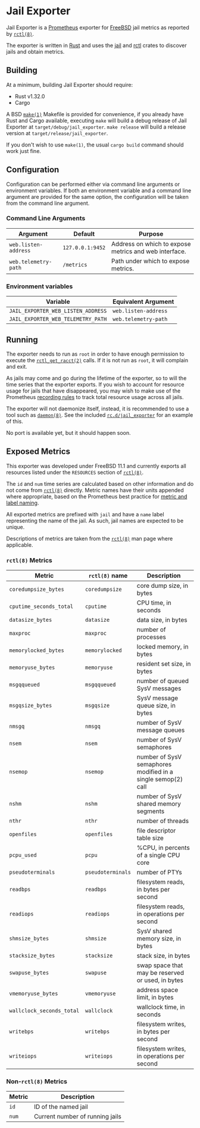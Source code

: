 # Jail Exporter

Jail Exporter is a [Prometheus] exporter for [FreeBSD] jail metrics as reported
by [`rctl(8)`].

The exporter is written in [Rust] and uses the [jail] and [rctl] crates to
discover jails and obtain metrics.

## Building

At a minimum, building Jail Exporter should require:

  - Rust v1.32.0
  - Cargo

A BSD [`make(1)`] Makefile is provided for convenience, if you already have
Rust and Cargo available, executing `make` will build a debug release of Jail
Exporter at `target/debug/jail_exporter`. `make release` will build a release
version at `target/release/jail_exporter`.

If you don't wish to use `make(1)`, the usual `cargo build` command should work
just fine.

## Configuration

Configuration can be performed either via command line arguments or environment
variables.  If both an environment variable and a command line argument are
provided for the same option, the configuration will be taken from the command
line argument.

### Command Line Arguments

Argument             | Default          | Purpose
---------------------|------------------|--------
`web.listen-address` | `127.0.0.1:9452` | Address on which to expose metrics and web interface.
`web.telemetry-path` | `/metrics`       | Path under which to expose metrics.

### Environment variables

Variable                           | Equivalent Argument
-----------------------------------|--------------------
`JAIL_EXPORTER_WEB_LISTEN_ADDRESS` | `web.listen-address`
`JAIL_EXPORTER_WEB_TELEMETRY_PATH` | `web.telemetry-path`

## Running

The exporter needs to run as `root` in order to have enough permission to
execute the [`rctl_get_racct(2)`] calls.  If it is not run as `root`, it will
complain and exit.

As jails may come and go during the lifetime of the exporter, so to will the
time series that the exporter exports.  If you wish to account for resource
usage for jails that have disappeared, you may wish to make use of the
Prometheus [recording rules] to track total resource usage across all jails.

The exporter will not daemonize itself, instead, it is recommended to use a
tool such as [`daemon(8)`].  See the included [`rc.d/jail_exporter`] for an
example of this.

No port is available yet, but it should happen soon.

## Exposed Metrics

This exporter was developed under FreeBSD 11.1 and currently exports all
resources listed under the `RESOURCES` section of [`rctl(8)`].

The `id` and `num` time series are calculated based on other information and do
not come from [`rctl(8)`] directly. Metric names have their units appended
where appropriate, based on the Prometheus best practice for [metric and label
naming].

All exported metrics are prefixed with `jail` and have a `name` label
representing the name of the jail. As such, jail names are expected to be
unique.

Descriptions of metrics are taken from the [`rctl(8)`] man page where
applicable.

### `rctl(8)` Metrics

Metric                    | `rctl(8)` name    | Description
--------------------------|-------------------|------------
`coredumpsize_bytes`      | `coredumpsize`    | core dump size, in bytes
`cputime_seconds_total`   | `cputime`         | CPU time, in seconds
`datasize_bytes`          | `datasize`        | data size, in bytes
`maxproc`                 | `maxproc`         | number of processes
`memorylocked_bytes`      | `memorylocked`    | locked memory, in bytes
`memoryuse_bytes`         | `memoryuse`       | resident set size, in bytes
`msgqqueued`              | `msgqqueued`      | number of queued SysV messages
`msgqsize_bytes`          | `msgqsize`        | SysV message queue size, in bytes
`nmsgq`                   | `nmsgq`           | number of SysV message queues
`nsem`                    | `nsem`            | number of SysV semaphores
`nsemop`                  | `nsemop`          | number of SysV semaphores modified in a single semop(2) call
`nshm`                    | `nshm`            | number of SysV shared memory segments
`nthr`                    | `nthr`            | number of threads
`openfiles`               | `openfiles`       | file descriptor table size
`pcpu_used`               | `pcpu`            | %CPU, in percents of a single CPU core
`pseudoterminals`         | `pseudoterminals` | number of PTYs
`readbps`                 | `readbps`         | filesystem reads, in bytes per second
`readiops`                | `readiops`        | filesystem reads, in operations per second
`shmsize_bytes`           | `shmsize`         | SysV shared memory size, in bytes
`stacksize_bytes`         | `stacksize`       | stack size, in bytes
`swapuse_bytes`           | `swapuse`         | swap space that may be reserved or used, in bytes
`vmemoryuse_bytes`        | `vmemoryuse`      | address space limit, in bytes
`wallclock_seconds_total` | `wallclock`       | wallclock time, in seconds
`writebps`                | `writebps`        | filesystem writes, in bytes per second
`writeiops`               | `writeiops`       | filesystem writes, in operations per second

### Non-`rctl(8)` Metrics

Metric                    | Description
--------------------------|------------
`id`                      | ID of the named jail
`num`                     | Current number of running jails

[FreeBSD]: https://www.freebsd.org/
[Prometheus]: https://prometheus.io/
[Rust]: https://www.rust-lang.org/
[jail]: https://crates.io/crates/jail
[metric and label naming]: https://prometheus.io/docs/practices/naming/
[rctl]: https://crates.io/crates/rctl
[recording rules]: https://prometheus.io/docs/prometheus/latest/configuration/recording_rules/
[`daemon(8)`]: https://www.freebsd.org/cgi/man.cgi?query=daemon&sektion=8
[`make(1)`]: https://www.freebsd.org/cgi/man.cgi?query=make&sektion=1
[`rc.d/jail_exporter`]: rc.d/jail_exporter
[`rctl(8)`]: https://www.freebsd.org/cgi/man.cgi?query=rctl&sektion=8
[`rctl_get_racct(2)`]: https://www.freebsd.org/cgi/man.cgi?query=rctl_get_racct&sektion=2
